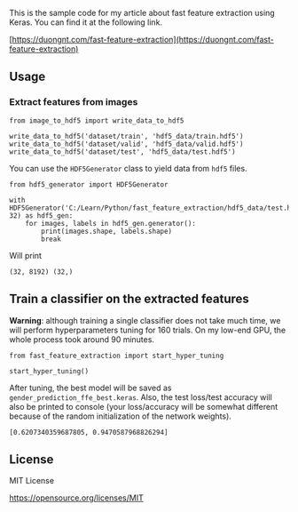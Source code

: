 This is the sample code for my article about fast feature extraction using Keras. You can find it at the following link.

[https://duongnt.com/fast-feature-extraction](https://duongnt.com/fast-feature-extraction)

## Usage

### Extract features from images

```
from image_to_hdf5 import write_data_to_hdf5

write_data_to_hdf5('dataset/train', 'hdf5_data/train.hdf5')
write_data_to_hdf5('dataset/valid', 'hdf5_data/valid.hdf5')
write_data_to_hdf5('dataset/test', 'hdf5_data/test.hdf5')
```

You can use the `HDF5Generator` class to yield data from `hdf5` files.
```
from hdf5_generator import HDF5Generator

with HDF5Generator('C:/Learn/Python/fast_feature_extraction/hdf5_data/test.hdf5', 32) as hdf5_gen:
    for images, labels in hdf5_gen.generator():
        print(images.shape, labels.shape)
        break
```

Will print
```
(32, 8192) (32,)
```

## Train a classifier on the extracted features

**Warning**: although training a single classifier does not take much time, we will perform hyperparameters tuning for 160 trials. On my low-end GPU, the whole process took around 90 minutes.

```
from fast_feature_extraction import start_hyper_tuning

start_hyper_tuning()
```

After tuning, the best model will be saved as `gender_prediction_ffe_best.keras`. Also, the test loss/test accuracy will also be printed to console (your loss/accuracy will be somewhat different because of the random initialization of the network weights).
```
[0.6207340359687805, 0.9470587968826294]
```

## License

MIT License

https://opensource.org/licenses/MIT